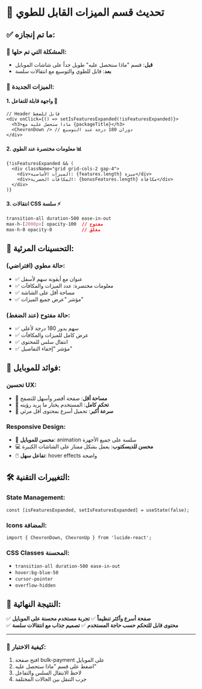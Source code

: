 # 📱 تحديث قسم الميزات القابل للطوي

## ✅ ما تم إنجازه:

### 🎯 المشكلة التي تم حلها:
- **قبل**: قسم "ماذا ستحصل عليه" طويل جداً على شاشات الموبايل
- **بعد**: قابل للطوي والتوسيع مع انتقالات سلسة

### 🚀 الميزات الجديدة:

#### 1. **واجهة قابلة للتفاعل** 📲
```tsx
// Header قابل للضغط
<div onClick={() => setIsFeaturesExpanded(!isFeaturesExpanded)}>
  <h3>ماذا ستحصل عليه مع {packageTitle}</h3>
  <ChevronDown /> // دوران 180 درجة عند التوسيع
</div>
```

#### 2. **معلومات مختصرة عند الطوي** 📊
```tsx
{!isFeaturesExpanded && (
  <div className="grid grid-cols-2 gap-4">
    <div>الميزات الأساسية: {features.length} ميزة</div>
    <div>المكافآت الحصرية: {bonusFeatures.length} مكافأة</div>
  </div>
)}
```

#### 3. **انتقالات CSS سلسة** ⚡
```css
transition-all duration-500 ease-in-out
max-h-[2000px] opacity-100  // مفتوح
max-h-0 opacity-0           // مغلق
```

## 🎨 التحسينات المرئية:

### **حالة مطوي** (افتراضي):
- ✅ عنوان مع أيقونة سهم لأسفل
- ✅ معلومات مختصرة: عدد الميزات والمكافآت
- ✅ مساحة أقل على الشاشة
- ✅ مؤشر "عرض جميع الميزات"

### **حالة مفتوح** (عند الضغط):
- ✅ سهم يدور 180 درجة لأعلى
- ✅ عرض كامل للميزات والمكافآت
- ✅ انتقال سلس للمحتوى
- ✅ مؤشر "إخفاء التفاصيل"

## 📱 فوائد للموبايل:

### **تحسين UX**:
- 🎯 **مساحة أقل**: صفحة أقصر وأسهل للتصفح
- 🎯 **تحكم كامل**: المستخدم يختار ما يريد رؤيته
- 🎯 **سرعة أكبر**: تحميل أسرع بمحتوى أقل مرئي

### **Responsive Design**:
- 📱 **محسن للموبايل**: animation سلسة على جميع الأجهزة
- 💻 **محسن للديسكتوب**: يعمل بشكل ممتاز على الشاشات الكبيرة
- 🖱️ **تفاعل سهل**: hover effects واضحة

## 🛠️ التغييرات التقنية:

### **State Management**:
```tsx
const [isFeaturesExpanded, setIsFeaturesExpanded] = useState(false);
```

### **Icons المضافة**:
```tsx
import { ChevronDown, ChevronUp } from 'lucide-react';
```

### **CSS Classes المحسنة**:
- `transition-all duration-500 ease-in-out`
- `hover:bg-blue-50`
- `cursor-pointer`
- `overflow-hidden`

## 🎉 النتيجة النهائية:

✅ **صفحة أسرع وأكثر تنظيماً**
✅ **تجربة مستخدم محسنة على الموبايل**  
✅ **محتوى قابل للتحكم حسب حاجة المستخدم**
✅ **تصميم جذاب مع انتقالات سلسة**

---

### 🧪 كيفية الاختبار:
1. افتح صفحة bulk-payment على الموبايل
2. اضغط على قسم "ماذا ستحصل عليه"
3. لاحظ الانتقال السلس والتفاعل
4. جرب التنقل بين الحالات المختلفة 
